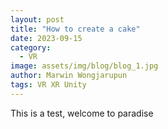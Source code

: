 ```yaml
---
layout: post
title: "How to create a cake"
date: 2023-09-15
category:
  - VR
image: assets/img/blog/blog_1.jpg
author: Marwin Wongjarupun
tags: VR XR Unity
---
```

This is a test, welcome to paradise

[^posts]: Footnote test.
